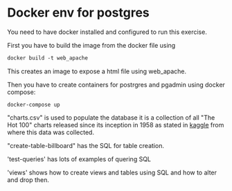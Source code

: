 # Docker env for postgres

You need to have docker installed and configured to run this exercise.

First you have to build the image from the docker file using

```dockerfile
docker build -t web_apache
```

This creates an image to expose a html file using web_apache.

Then you have to create containers for postrgres and pgadmin using docker compose:

```docker-compose
docker-compose up
```

"charts.csv" is used to populate the database it is a collection of all "The Hot 100" charts released since its inception in 1958 as stated in [kaggle](https://www.kaggle.com/datasets/dhruvildave/billboard-the-hot-100-songs) from where this data was collected.

"create-table-billboard" has the SQL for table creation.

'test-queries' has lots of examples of quering SQL

'views' shows how to create views and tables using SQL and how to alter and drop then.